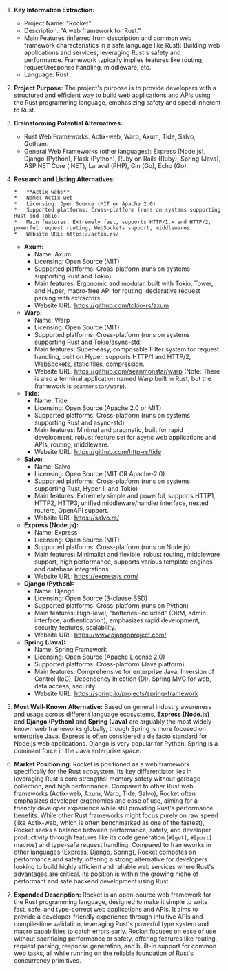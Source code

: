 1.  **Key Information Extraction:**
    *   Project Name: "Rocket"
    *   Description: "A web framework for Rust."
    *   Main Features (inferred from description and common web framework characteristics in a safe language like Rust): Building web applications and services, leveraging Rust's safety and performance. Framework typically implies features like routing, request/response handling, middleware, etc.
    *   Language: Rust

2.  **Project Purpose:**
    The project's purpose is to provide developers with a structured and efficient way to build web applications and APIs using the Rust programming language, emphasizing safety and speed inherent to Rust.

3.  **Brainstorming Potential Alternatives:**
    *   Rust Web Frameworks: Actix-web, Warp, Axum, Tide, Salvo, Gotham.
    *   General Web Frameworks (other languages): Express (Node.js), Django (Python), Flask (Python), Ruby on Rails (Ruby), Spring (Java), ASP.NET Core (.NET), Laravel (PHP), Gin (Go), Echo (Go).

4.  **Research and Listing Alternatives:**

        *   **Actix-web:**
        *   Name: Actix-web
        *   Licensing: Open Source (MIT or Apache 2.0)
        *   Supported platforms: Cross-platform (runs on systems supporting Rust and Tokio)
        *   Main features: Extremely fast, supports HTTP/1.x and HTTP/2, powerful request routing, WebSockets support, middlewares.
        *   Website URL: https://actix.rs/
    *   **Axum:**
        *   Name: Axum
        *   Licensing: Open Source (MIT)
        *   Supported platforms: Cross-platform (runs on systems supporting Rust and Tokio)
        *   Main features: Ergonomic and modular, built with Tokio, Tower, and Hyper, macro-free API for routing, declarative request parsing with extractors.
        *   Website URL: https://github.com/tokio-rs/axum
    *   **Warp:**
        *   Name: Warp
        *   Licensing: Open Source (MIT)
        *   Supported platforms: Cross-platform (runs on systems supporting Rust and Tokio/async-std)
        *   Main features: Super-easy, composable Filter system for request handling, built on Hyper, supports HTTP/1 and HTTP/2, WebSockets, static files, compression.
        *   Website URL: https://github.com/seanmonstar/warp (Note: There is also a terminal application named Warp built in Rust, but the framework is `seanmonstar/warp`).
    *   **Tide:**
        *   Name: Tide
        *   Licensing: Open Source (Apache 2.0 or MIT)
        *   Supported platforms: Cross-platform (runs on systems supporting Rust and async-std)
        *   Main features: Minimal and pragmatic, built for rapid development, robust feature set for async web applications and APIs, routing, middleware.
        *   Website URL: https://github.com/http-rs/tide
    *   **Salvo:**
        *   Name: Salvo
        *   Licensing: Open Source (MIT OR Apache-2.0)
        *   Supported platforms: Cross-platform (runs on systems supporting Rust, Hyper 1, and Tokio)
        *   Main features: Extremely simple and powerful, supports HTTP1, HTTP2, HTTP3, unified middleware/handler interface, nested routers, OpenAPI support.
        *   Website URL: https://salvo.rs/
    *   **Express (Node.js):**
        *   Name: Express
        *   Licensing: Open Source (MIT)
        *   Supported platforms: Cross-platform (runs on Node.js)
        *   Main features: Minimalist and flexible, robust routing, middleware support, high performance, supports various template engines and database integrations.
        *   Website URL: https://expressjs.com/
    *   **Django (Python):**
        *   Name: Django
        *   Licensing: Open Source (3-clause BSD)
        *   Supported platforms: Cross-platform (runs on Python)
        *   Main features: High-level, "batteries-included" (ORM, admin interface, authentication), emphasizes rapid development, security features, scalability.
        *   Website URL: https://www.djangoproject.com/
    *   **Spring (Java):**
        *   Name: Spring Framework
        *   Licensing: Open Source (Apache License 2.0)
        *   Supported platforms: Cross-platform (Java platform)
        *   Main features: Comprehensive for enterprise Java, Inversion of Control (IoC), Dependency Injection (DI), Spring MVC for web, data access, security.
        *   Website URL: https://spring.io/projects/spring-framework

5.  **Most Well-Known Alternative:**
    Based on general industry awareness and usage across different language ecosystems, **Express (Node.js)** and **Django (Python)** and **Spring (Java)** are arguably the most widely known web frameworks globally, though Spring is more focused on enterprise Java. Express is often considered a de facto standard for Node.js web applications. Django is very popular for Python. Spring is a dominant force in the Java enterprise space.

6.  **Market Positioning:**
    Rocket is positioned as a web framework specifically for the Rust ecosystem. Its key differentiator lies in leveraging Rust's core strengths: memory safety without garbage collection, and high performance. Compared to other Rust web frameworks (Actix-web, Axum, Warp, Tide, Salvo), Rocket often emphasizes developer ergonomics and ease of use, aiming for a friendly developer experience while still providing Rust's performance benefits. While other Rust frameworks might focus purely on raw speed (like Actix-web, which is often benchmarked as one of the fastest), Rocket seeks a balance between performance, safety, and developer productivity through features like its code generation (`#[get]`, `#[post]` macros) and type-safe request handling. Compared to frameworks in other languages (Express, Django, Spring), Rocket competes on performance and safety, offering a strong alternative for developers looking to build highly efficient and reliable web services where Rust's advantages are critical. Its position is within the growing niche of performant and safe backend development using Rust.

7.  **Expanded Description:**
    Rocket is an open-source web framework for the Rust programming language, designed to make it simple to write fast, safe, and type-correct web applications and APIs. It aims to provide a developer-friendly experience through intuitive APIs and compile-time validation, leveraging Rust's powerful type system and macro capabilities to catch errors early. Rocket focuses on ease of use without sacrificing performance or safety, offering features like routing, request parsing, response generation, and built-in support for common web tasks, all while running on the reliable foundation of Rust's concurrency primitives.